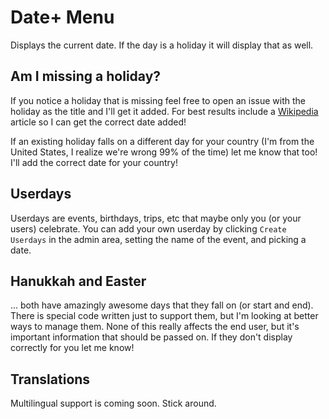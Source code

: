 # Date+ Menu

Displays the current date. If the day is a holiday it will display that as well.

## Am I missing a holiday?

If you notice a holiday that is missing feel free to open an issue with the holiday as the title and I'll get it added. For best results include a [Wikipedia](http://en.wikipedia.org/wiki/Main_Page) article so I can get the correct date added!

If an existing holiday falls on a different day for your country (I'm from the United States, I realize we're wrong 99% of the time) let me know that too! I'll add the correct date for your country!

## Userdays

Userdays are events, birthdays, trips, etc that maybe only you (or your users) celebrate. You can add your own userday by clicking `Create Userdays` in the admin area, setting the name of the event, and picking a date.

## Hanukkah and Easter

... both have amazingly awesome days that they fall on (or start and end). There is special code written just to support them, but I'm looking at better ways to manage them. None of this really affects the end user, but it's important information that should be passed on. If they don't display correctly for you let me know!

## Translations

Multilingual support is coming soon. Stick around.
